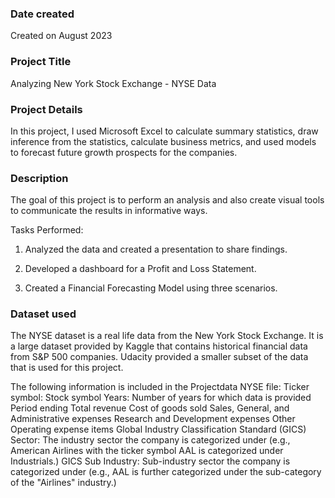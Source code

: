 ### Date created
Created on August 2023


### Project Title
Analyzing New York Stock Exchange - NYSE Data


### Project Details
In this project, I used Microsoft Excel to calculate summary statistics, draw inference from the statistics, calculate business metrics, and used models to forecast future growth prospects for the companies. 



### Description
The goal of this project is to perform an analysis and also create visual tools to communicate the results in informative ways.

Tasks Performed:
 
1. Analyzed the data and created a presentation to share findings.

2. Developed a dashboard for a Profit and Loss Statement. 

3. Created a Financial Forecasting Model using three scenarios.  



### Dataset used
The NYSE dataset is a real life data from the New York Stock Exchange. It is a large dataset provided by Kaggle that contains historical financial data from S&P 500 companies. Udacity provided a smaller subset of the data that is used for this project.

The following information is included in the Projectdata NYSE file:
Ticker symbol: Stock symbol
Years: Number of years for which data is provided
Period ending
Total revenue
Cost of goods sold
Sales, General, and Administrative expenses
Research and Development expenses
Other Operating expense items
Global Industry Classification Standard (GICS) Sector: The industry sector the company is categorized under (e.g., American Airlines with the ticker symbol AAL is categorized under Industrials.)
GICS Sub Industry: Sub-industry sector the company is categorized under (e.g., AAL is further categorized under the sub-category of the "Airlines" industry.)
